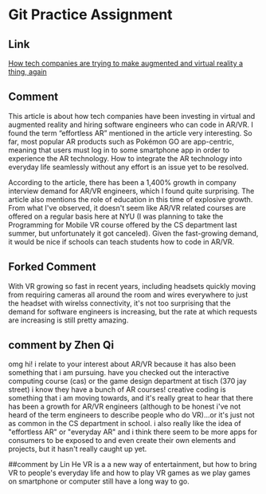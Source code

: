 # Git Practice Assignment

## Link
[How tech companies are trying to make augmented and virtual reality a thing, again](https://www.vox.com/recode/2020/2/11/21121275/augmented-virtual-reality-hiring-software-engineers-hired)

## Comment
This article is about how tech companies have been investing in virtual and augmented reality and hiring software engineers who can code in AR/VR. I found the term “effortless AR” mentioned in the article very interesting. So far, most popular AR products such as Pokémon GO are app-centric, meaning that users must log in to some smartphone app in order to experience the AR technology. How to integrate the AR technology into everyday life seamlessly without any effort is an issue yet to be resolved.

According to the article, there has been a 1,400% growth in company interview demand for AR/VR engineers, which I found quite surprising. The article also mentions the role of education in this time of explosive growth. From what I've observed, it doesn't seem like AR/VR related courses are offered on a regular basis here at NYU (I was planning to take the Programming for Mobile VR course offered by the CS department last summer, but unfortunately it got canceled). Given the fast-growing demand, it would be nice if schools can teach students how to code in AR/VR.

## Forked Comment
With VR growing so fast in recent years, including headsets quickly moving from requiring cameras all around the room and wires everywhere to just the headset with wirelss connectivity, it's not too surprising that the demand for software engineers is increasing, but the rate at which requests are increasing is still pretty amazing. 

## comment by Zhen Qi 
omg hi! i relate to your interest about AR/VR because it has also been something that i am pursuing. have you checked out the interactive computing course (cas) or the game design department at tisch (370 jay street) i know they have a bunch of AR courses!
creative coding is something that i am moving towards, and it's really great to hear that there has been a growth for AR/VR engineers (although to be honest i've not heard of the term engineers to describe people who do VR)...or it's just not as common in the CS department in school.
i also really like the idea of "effortless AR" or "everyday AR" and i think there seem to be more apps for consumers to be exposed to and even create their own elements and projects, but it hasn't really caught up yet. 

##comment by Lin He
VR is a a new way of entertainment, but how to bring VR to people's everyday life and how to play VR games as we play games on smartphone or computer still have a long way to go.
